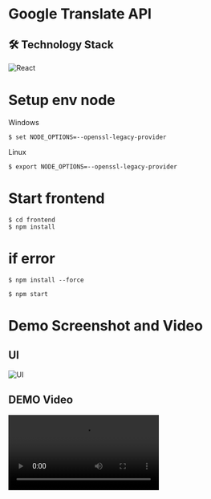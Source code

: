 # Google Translate API


## 🛠️ Technology Stack

![React](https://img.shields.io/badge/React-20232A?style=for-the-badge&logo=react&logoColor=61DAFB)


# Setup env node

Windows
```
$ set NODE_OPTIONS=--openssl-legacy-provider
```
Linux
```
$ export NODE_OPTIONS=--openssl-legacy-provider
```

# Start frontend
```
$ cd frontend  
$ npm install
```
# if error
```
$ npm install --force
```
```
$ npm start
```


# Demo Screenshot and Video

## UI
![UI](frontend/src/assets/screenshots/ui.png)

## DEMO Video  
![Video](forntend/src/assets/screenshots/video.mp4)